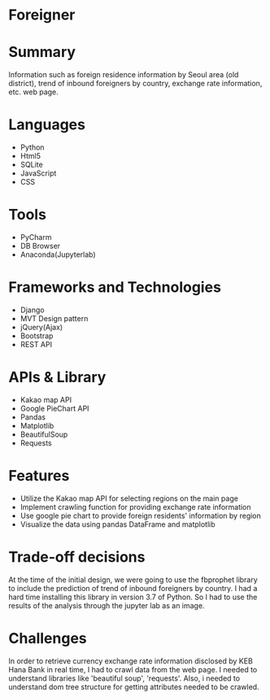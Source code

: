# Foreigner

# Summary
Information such as foreign residence information by Seoul area (old district), trend of inbound foreigners by country, exchange rate information, etc. web page.

# Languages
* Python
* Html5
* SQLite
* JavaScript
* CSS

# Tools
* PyCharm
* DB Browser
* Anaconda(Jupyterlab)

# Frameworks and Technologies
* Django
* MVT Design pattern
* jQuery(Ajax)
* Bootstrap
* REST API

# APIs & Library
* Kakao map API
* Google PieChart API
* Pandas
* Matplotlib
* BeautifulSoup
* Requests

# Features
* Utilize the Kakao map API for selecting regions on the main page
* Implement crawling function for providing exchange rate information
* Use google pie chart to provide foreign residents' information by region
* Visualize the data using pandas DataFrame and matplotlib

# Trade-off decisions
At the time of the initial design, we were going to use the fbprophet library to include the prediction of trend of inbound foreigners by country. I had a hard time installing this library in version 3.7 of Python. So I had to use the results of the analysis through the jupyter lab as an image.

# Challenges
In order to retrieve currency exchange rate information disclosed by KEB Hana Bank in real time, I had to crawl data from the web page. I needed to understand libraries like 'beautiful soup', 'requests'. Also, i needed to understand dom tree structure for getting attributes needed to be crawled.
